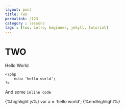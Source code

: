 ```yaml
---
layout: post
title: Two
permalink: /123
category : lessons
tags : [two, intro, beginner, jekyll, tutorial]
---
```


TWO
===

Hello World

    <?php
        echo 'hello world';
    ?>

And some `inline code`

{%highlight js%}
var a = 'hello world';
{%endhighlight%}
